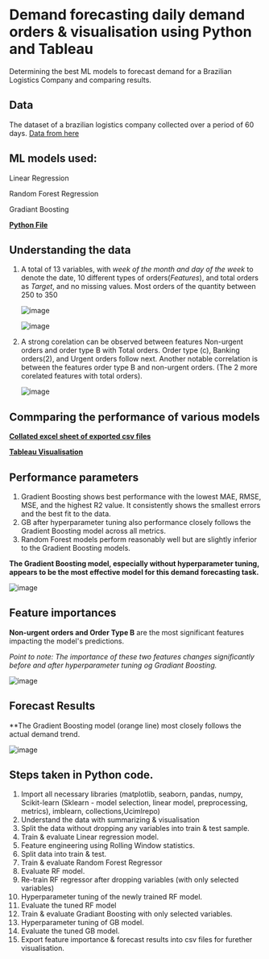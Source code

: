 # Demand forecasting daily demand orders & visualisation using Python and Tableau
Determining the best ML models to forecast demand for a Brazilian Logistics Company and comparing results.

## Data
The dataset of a brazilian logistics company collected over a period of 60 days. [Data from here](https://archive.ics.uci.edu/dataset/409/daily+demand+forecasting+orders)

## ML models used:
Linear Regression

Random Forest Regression

Gradiant Boosting

**[Python File](https://github.com/Soundaryamerak/Demand-planning-python-tableau-Logistics/blob/main/Demand%20Forecasting.ipynb)**

## Understanding the data 

1. A total of 13 variables, with *week of the month and day of the week* to denote the date, 10 different types of orders(*Features*), and total orders as *Target*, and no missing values. Most orders of the quantity between 250 to 350
   
   ![image](https://github.com/Soundaryamerak/Demand-planning-python-tableau-Logistics/assets/170541567/b39d99e5-ae16-42d5-b154-ca214f3fbdd5)
   
   ![image](https://github.com/Soundaryamerak/Demand-planning-python-tableau-Logistics/assets/170541567/2d367f07-791c-4071-ac6e-420ccb8dab56)


2. A strong corelation can be observed between features Non-urgent orders and order type B with Total orders. Order type (c), Banking orders(2), and Urgent orders follow next. Another notable correlation is between the features order type B and non-urgent orders. (The 2 more corelated features with total orders).
 
   ![image](https://github.com/Soundaryamerak/Demand-planning-python-tableau-Logistics/assets/170541567/1f3d85d4-9a8b-4cc7-b4b4-60b4fb91699e)


## Commparing the performance of various models 

**[Collated excel sheet of exported csv files](https://github.com/Soundaryamerak/Demand-planning-python-tableau-Logistics/blob/main/Exported%20-Collated.xlsx)**

**[Tableau Visualisation](https://github.com/Soundaryamerak/Demand-planning-python-tableau-Logistics/blob/main/Demand%20Forecasting.twb)**


## Performance parameters

1. Gradient Boosting shows best performance with the lowest MAE, RMSE, MSE, and the highest R2 value. It consistently shows the smallest errors and the best fit to the data.
2. GB after hyperparameter tuning also performance closely follows the Gradient Boosting model across all metrics.
3. Random Forest models perform reasonably well but are slightly inferior to the Gradient Boosting models.

**The Gradient Boosting model, especially without hyperparameter tuning, appears to be the most effective model for this demand forecasting task.**

![image](https://github.com/Soundaryamerak/Demand-planning-python-tableau-Logistics/assets/170541567/b4c6de96-7a50-4c5e-a1b0-199e1ed0844a)

## Feature importances

**Non-urgent orders and Order Type B** are the most significant features impacting the model's predictions.

_Point to note: The importance of these two features changes significantly before and after hyperparameter tuning og Gradiant Boosting._ 

![image](https://github.com/Soundaryamerak/Demand-planning-python-tableau-Logistics/assets/170541567/5715759c-cb88-424b-ab2e-72334b7170f8)


## Forecast Results

**The Gradient Boosting model (orange line) most closely follows the actual demand trend.

![image](https://github.com/Soundaryamerak/Demand-planning-python-tableau-Logistics/assets/170541567/b1906170-3be0-442b-b166-d6f0ce0ea19e)


## Steps taken in Python code. 

1. Import all necessary libraries (matplotlib, seaborn, pandas, numpy, Scikit-learn (Sklearn - model selection, linear model, preprocessing, metrics), imblearn, collections,Ucimlrepo)
2. Understand the data with summarizing & visualisation
3. Split the data without dropping any variables into train & test sample.
4. Train & evaluate Linear regression model.
5. Feature engineering using Rolling Window statistics.
6. Split data into train & test.
7. Train & evaluate Random Forest Regressor
8. Evaluate RF model.
9. Re-train RF regressor after dropping variables (with only selected variables)
10. Hyperparameter tuning of the newly trained RF model.
11. Evaluate the tuned RF model
12. Train & evaluate Gradiant Boosting with only selected variables.
13. Hyperparameter tuning of GB model.
14. Evaluate the tuned GB model.
15. Export feature importance & forecast results into csv files for furether visualisation.
